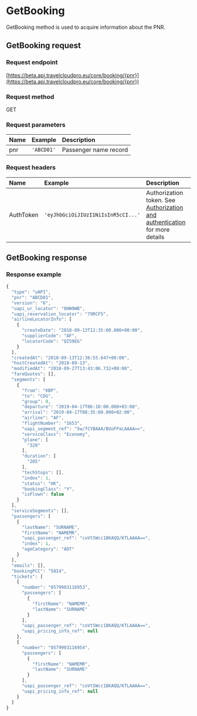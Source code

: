 # GetBooking

GetBooking method is used to acquire information about the PNR.

## GetBooking request

### Request endpoint

[https://beta.api.travelcloudpro.eu/core/booking/{pnr}](https://beta.api.travelcloudpro.eu/core/booking/{pnr})

### Request method

GET

### Request parameters

| Name | Example | Description |
| :--- | :--- | :--- |
| pnr | `'ABCD01'` | Passenger name record |

### Request headers

| Name | Example | Description |
| :--- | :--- | :--- |
| AuthToken | `'eyJhbGciOiJIUzI1NiIsInR5cCI...'` | Authorization token. See [Authorization and authentication](../exchange/authorization.md) for more details |

## GetBooking response

### Response example

```javascript
{
  "type": "uAPI",
  "pnr": "ABCD01",
  "version": "6",
  "uapi_ur_locator": "0HW9WB",
  "uapi_reservation_locator": "79RCF5",
  "airlineLocatorInfo": [
    {
      "createDate": "2018-09-13T12:35:00.000+00:00",
      "supplierCode": "AF",
      "locatorCode": "QI59EG"
    }
  ],
  "createdAt": "2018-09-13T12:36:55.647+00:00",
  "hostCreatedAt": "2018-09-13",
  "modifiedAt": "2018-09-27T13:43:06.732+00:00",
  "fareQuotes": [],
  "segments": [
    {
      "from": "KBP",
      "to": "CDG",
      "group": 0,
      "departure": "2019-04-17T06:10:00.000+03:00",
      "arrival": "2019-04-17T08:35:00.000+02:00",
      "airline": "AF",
      "flightNumber": "1653",
      "uapi_segment_ref": "5w/fCYBAAA/BUoFPaLAAAA==",
      "serviceClass": "Economy",
      "plane": [
        "320"
      ],
      "duration": [
        "205"
      ],
      "techStops": [],
      "index": 1,
      "status": "HK",
      "bookingClass": "Y",
      "isFlown": false
    }
  ],
  "serviceSegments": [],
  "passengers": [
    {
      "lastName": "SURNAME",
      "firstName": "NAMEMR",
      "uapi_passenger_ref": "coVt5Wcc1BKAQQ/KTLAAAA==",
      "index": 1,
      "ageCategory": "ADT"
    }
  ],
  "emails": [],
  "bookingPCC": "58I4",
  "tickets": [
    {
      "number": "0579903116953",
      "passengers": [
        {
          "firstName": "NAMEMR",
          "lastName": "SURNAME"
        }
      ],
      "uapi_passenger_ref": "coVt5Wcc1BKAQQ/KTLAAAA==",
      "uapi_pricing_info_ref": null
    },
    {
      "number": "0579903116954",
      "passengers": [
        {
          "firstName": "NAMEMR",
          "lastName": "SURNAME"
        }
      ],
      "uapi_passenger_ref": "coVt5Wcc1BKAQQ/KTLAAAA==",
      "uapi_pricing_info_ref": null
    }
  ]
}
```

